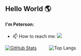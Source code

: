 ## Hello World :earth_americas:

#### I'm Peterson:
- 📫 How to reach me: <a href="https://www.linkedin.com/in/peterson-vieira-salme/"><img src="https://img.shields.io/static/v1?label=&message=LinkedIn&color=blue&style=flat-square&logo=LINKEDIN"/></a>  

[![GitHub Stats](https://github-readme-stats.vercel.app/api?username=petersonsalme&count_private=true&show_icons=true&hide=stars)](https://github.com/petersonsalme) &nbsp;&nbsp;&nbsp;&nbsp;&nbsp;&nbsp;&nbsp;&nbsp; ![Top Langs](https://github-readme-stats.vercel.app/api/top-langs/?username=petersonsalme&layout=compact)

<!--

[![ReadMe Card](https://github-readme-stats.vercel.app/api/pin/?username=petersonsalme&repo=gophercises)](https://github.com/petersonsalme/gophercises)

**petersonsalme/petersonsalme** is a ✨ _special_ ✨ repository because its `README.md` (this file) appears on your GitHub profile.

Here are some ideas to get you started:
- 🌱 I’m currently learning <a href="https://www.golang.org/"><span>GO Lang</span><img src="https://github.com/rfyiamcool/golang_logo/blob/master/gif/gophercises_punching.gif" width="50"/></a>
- 🔭 I’m currently working on ...
- 👯 I’m looking to collaborate on ...
- 🤔 I’m looking for help with ...
- 💬 Ask me about ...
- 😄 Pronouns: ...
- ⚡ Fun fact: ...
-->
